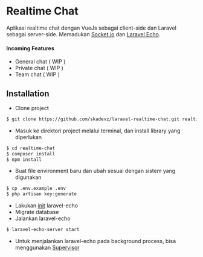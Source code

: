 # Realtime Chat
Aplikasi realtime chat dengan VueJs sebagai client-side dan Laravel sebagai server-side. Memadukan [Socket.io](https://github.com/socketio/socket.io) dan [Laravel Echo](https://github.com/tlaverdure/laravel-echo-server).
#### Incoming Features
* General chat ( WIP )
* Private chat ( WIP )
* Team chat ( WIP )

## Installation
* Clone project
```bash
$ git clone https://github.com/skadevz/laravel-realtime-chat.git realtime-chat
```
* Masuk ke direktori project melalui terminal, dan install library yang diperlukan
```bash
$ cd realtime-chat
$ composer install
$ npm install
```
* Buat file environment baru dan ubah sesuai dengan sistem yang digunakan
```bash
$ cp .env.example .env
$ php artisan key:generate
```
* Lakukan [init](https://github.com/tlaverdure/laravel-echo-server#initialize-with-cli-tool) laravel-echo
* Migrate database
* Jalankan laravel-echo
```bash
$ laravel-echo-server start
```
* Untuk menjalankan laravel-echo pada background process, bisa menggunakan [Supervisor](https://laravel.com/docs/5.6/queues#supervisor-configuration)

